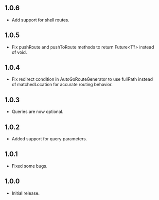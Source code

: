 ## 1.0.6

- Add support for shell routes.

## 1.0.5

- Fix pushRoute and pushToRoute methods to return Future<T?> instead of void.

## 1.0.4

- Fix redirect condition in AutoGoRouteGenerator to use fullPath instead of matchedLocation for accurate routing behavior.

## 1.0.3

- Queries are now optional.

## 1.0.2

- Added support for query parameters.

## 1.0.1

- Fixed some bugs.

## 1.0.0

- Initial release.
